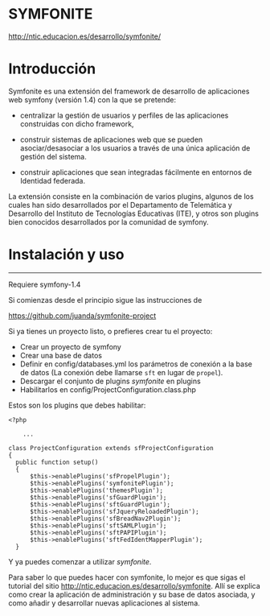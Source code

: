 SYMFONITE
=========

http://ntic.educacion.es/desarrollo/symfonite/

# Introducción

Symfonite es una extensión del framework de desarrollo de aplicaciones web 
symfony (versión 1.4) con la que se pretende:

* centralizar la gestión de usuarios y perfiles de las aplicaciones construidas
con dicho framework, 

* construir sistemas de aplicaciones web que se pueden asociar/desasociar a los
usuarios a través de una única aplicación de gestión del sistema.

* construir aplicaciones que sean integradas fácilmente en entornos de Identidad
federada.

La extensión consiste en la combinación de varios plugins, algunos de los cuales
han sido desarrollados por el Departamento de Telemática y Desarrollo del
Instituto de Tecnologías Educativas (ITE), y otros son plugins bien conocidos
desarrollados por la comunidad de symfony.

# Instalación y uso
-------------------

Requiere symfony-1.4

Si comienzas desde el principio sigue las instrucciones de

https://github.com/juanda/symfonite-project

Si ya tienes un proyecto listo, o prefieres crear tu el proyecto:

* Crear un proyecto de symfony
* Crear una base de datos
* Definir en config/databases.yml los parámetros de conexión a la base de datos (La conexión
  debe llamarse ``sft`` en lugar de ``propel``).
* Descargar el conjunto de plugins *symfonite* en plugins
* Habilitarlos en config/ProjectConfiguration.class.php

Estos son los plugins que debes habilitar:
 
	<?php  
        
        ...	 
  
	class ProjectConfiguration extends sfProjectConfiguration
	{
	  public function setup()
	  {
	      $this->enablePlugins('sfPropelPlugin');
	      $this->enablePlugins('symfonitePlugin');
	      $this->enablePlugins('themesPlugin');
	      $this->enablePlugins('sfGuardPlugin');
	      $this->enablePlugins('sftGuardPlugin');
	      $this->enablePlugins('sfJqueryReloadedPlugin');
	      $this->enablePlugins('sfBreadNav2Plugin');
	      $this->enablePlugins('sftSAMLPlugin');
	      $this->enablePlugins('sftPAPIPlugin');
	      $this->enablePlugins('sftFedIdentMapperPlugin');
	  }

Y ya puedes comenzar a utilizar *symfonite*. 

Para saber lo que puedes hacer con symfonite, lo mejor es que sigas el tutorial
del sitio http://ntic.educacion.es/desarrollo/symfonite. Allí se explica como
crear la aplicación de administración y su base de datos asociada, y como añadir
y desarrollar nuevas aplicaciones al sistema.
